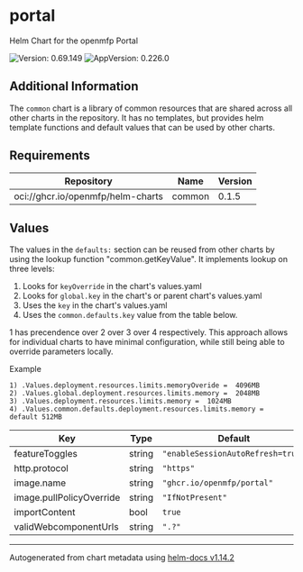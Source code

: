 # portal

Helm Chart for the openmfp Portal

![Version: 0.69.149](https://img.shields.io/badge/Version-0.69.149-informational?style=flat-square) ![AppVersion: 0.226.0](https://img.shields.io/badge/AppVersion-0.226.0-informational?style=flat-square)

## Additional Information

The `common` chart is a library of common resources that are shared across all other charts in the repository. It has no templates, but provides helm template functions and default values that can be used by other charts.

## Requirements

| Repository | Name | Version |
|------------|------|---------|
| oci://ghcr.io/openmfp/helm-charts | common | 0.1.5 |

## Values

The values in the `defaults:` section can be reused from other charts by using the lookup function "common.getKeyValue". It implements lookup on three levels:

1. Looks for `keyOverride` in the chart's values.yaml
2. Looks for `global.key` in the chart's or parent chart's values.yaml
3. Uses the `key` in the chart's values.yaml
4. Uses the `common.defaults.key` value from the table below.

1 has precendence over 2 over 3 over 4 respectively. This approach allows for individual charts to have minimal configuration, while still being able to override parameters locally.

Example
```
1) .Values.deployment.resources.limits.memoryOveride =  4096MB
2) .Values.global.deployment.resources.limits.memory =  2048MB
3) .Values.deployment.resources.limits.memory =  1024MB
4) .Values.common.defaults.deployment.resources.limits.memory = default 512MB
```

| Key | Type | Default | Description |
|-----|------|---------|-------------|
| featureToggles | string | `"enableSessionAutoRefresh=true"` |  |
| http.protocol | string | `"https"` |  |
| image.name | string | `"ghcr.io/openmfp/portal"` |  |
| image.pullPolicyOverride | string | `"IfNotPresent"` |  |
| importContent | bool | `true` |  |
| validWebcomponentUrls | string | `".?"` |  |

----------------------------------------------
Autogenerated from chart metadata using [helm-docs v1.14.2](https://github.com/norwoodj/helm-docs/releases/v1.14.2)

